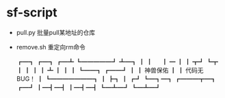 # sf-script


- pull.py 批量pull某地址的仓库
- remove.sh 重定向rm命令 




    ┏━┓     ┏━┓
  ┏━┻ ┗━━━━━┛ ┻━┓
  ┃             ┃ 　
  ┃      ━      ┃
  ┃   ┳┛   ┗┳   ┃
  ┃             ┃
  ┃      ┻      ┃
  ┃             ┃
  ┗━━┓       ┏━━┛
     ┃       ┃      神兽保佑
     ┃       ┃      代码无BUG！
     ┃       ┗━━━━━━━┓
     ┃               ┣┓
     ┃               ┏┛
     ┗━┓━┓ ┏━━━┳━┓ ┏━┛
       ┃━┫━┫   ┃━┫━┫
       ┗━┻━┛   ┗━┻━┛





